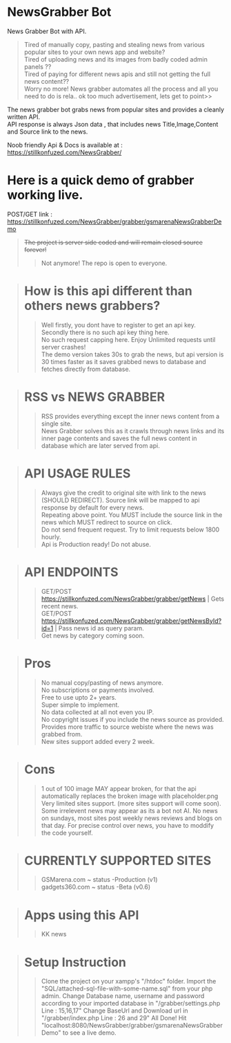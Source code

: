 # NewsGrabber Bot
News Grabber Bot with API. 

>Tired of manually copy, pasting and stealing news from various popular sites to your own news app and website?   
Tired of uploading news and its images from badly coded admin panels ??  
Tired of paying for different news apis and still not getting the full news content??  
Worry no more! News grabber automates all the process and all you need to do is rela.. ok too much advertisement, lets get to point>>

The news grabber bot grabs news from popular sites and provides a cleanly written API.  
API response is always Json data ,  that includes news Title,Image,Content and Source link to the news.  

Noob friendly Api & Docs is available at : https://stillkonfuzed.com/NewsGrabber/

# Here is a quick demo of grabber working live. 
POST/GET link : https://stillkonfuzed.com/NewsGrabber/grabber/gsmarenaNewsGrabberDemo

>~~The project is server side coded and will remain closed source forever!~~
>>Not anymore! The repo is open to everyone.

># How is this api different than others news grabbers?  
>>Well firstly, you dont have to register to get an api key.  
>>Secondly there is no such api key thing here.  
>>No such request capping here. Enjoy Unlimited requests until server crashes!  
>>The demo version takes 30s to grab the news, but api version is 30 times faster as it saves grabbed news to database and fetches directly from database.

># RSS vs NEWS GRABBER
>>RSS provides everything except the inner news content from a single site.  
>>News Grabber solves this as it crawls through news links and its inner page contents and saves the full news content in database which are later served from api.  

># API USAGE RULES  
>>Always give the credit to original site with link to the news (SHOULD REDIRECT). Source link will be mapped to api response by default for every news.  
>>Repeating above point. You MUST include the source link in the news which MUST redirect to source on click.   
>>Do not send frequent request. Try to limit requests below 1800 hourly.  
>>Api is Production ready! Do not abuse.  

># API ENDPOINTS
>> GET/POST https://stillkonfuzed.com/NewsGrabber/grabber/getNews | Gets recent news.  
>> GET/POST https://stillkonfuzed.com/NewsGrabber/grabber/getNewsById?id=1 | Pass  news id as query param.  
>> Get news by category coming soon.

># Pros  
>>No manual copy/pasting of news anymore.  
>>No subscriptions or payments involved.  
>>Free to use upto 2+ years.  
>>Super simple to implement.  
>>No data collected at all not even you IP.   
>>No copyright issues if you include the news source as provided.  
>>Provides more traffic to source webiste where the news was grabbed from.   
>>New sites support added every 2 week.  

># Cons  
>>1 out of 100 image MAY appear broken, for that the api automatically replaces the broken image with placeholder.png  
>>Very limited sites support. (more sites support will come soon).  
>>Some irrelevent news may appear as its a bot not AI. 
>>No news on sundays, most sites post weekly news reviews and blogs on that day. 
>>For precise control over news, you have to moddify the code yourself. 

># CURRENTLY SUPPORTED SITES  
>>GSMarena.com ~ status -Production (v1)  
>>gadgets360.com ~ status -Beta (v0.6)  

># Apps using this API
>>KK news

># Setup Instruction
>>Clone the project on your xampp's "/htdoc" folder.
>>Import the "SQL/attached-sql-file-with-some-name.sql" from your php admin.
>>Change Database name, username and password according to your imported database in "/grabber/settings.php Line : 15,16,17"
>>Change BaseUrl and Download url in "/grabber/index.php Line : 26 and 29"
>>All Done! Hit "localhost:8080/NewsGrabber/grabber/gsmarenaNewsGrabberDemo" to see a live demo.

